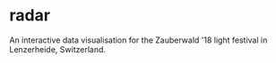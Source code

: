 # radar
An interactive data visualisation for the Zauberwald '18 light festival in Lenzerheide, Switzerland.
